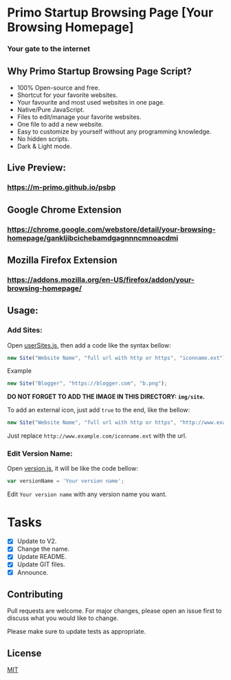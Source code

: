 # Primo Startup Browsing Page [Your Browsing Homepage]
### Your gate to the internet

## Why Primo Startup Browsing Page Script?
- 100% Open-source and free.
- Shortcut for your favorite websites.
- Your favourite and most used websites in one page.
- Native/Pure JavaScript.
- Files to edit/manage your favorite websites.
- One file to add a new website.
- Easy to customize by yourself without any programming knowledge.
- No hidden scripts.
- Dark & Light mode.

## Live Preview:
### https://m-primo.github.io/psbp

## Google Chrome Extension
### https://chrome.google.com/webstore/detail/your-browsing-homepage/gankljibcichebamdgagnnncmnoacdmi

## Mozilla Firefox Extension
### https://addons.mozilla.org/en-US/firefox/addon/your-browsing-homepage/

## Usage:
### Add Sites:
Open [userSites.js](userSites.js), then add a code like the syntax bellow:
```javascript
new Site("Website Name", "full url with http or https", "iconname.ext");
```
Example
```javascript
new Site("Blogger", "https://blogger.com", "b.png");
```
**DO NOT FORGET TO ADD THE IMAGE IN THIS DIRECTORY: `img/site`.**

To add an external icon, just add `true` to the end, like the bellow:
```javascript
new Site("Website Name", "full url with http or https", "http://www.example.com/iconname.ext", true);
```
Just replace `http://www.example.com/iconname.ext` with the url.

### Edit Version Name:
Open [version.js](version.js), it will be like the code bellow:
```javascript
var versionName = 'Your version name';
```
Edit `Your version name` with any version name you want.

# Tasks
- [x] Update to V2.
- [x] Change the name.
- [x] Update README.
- [x] Update GIT files.
- [x] Announce.

## Contributing
Pull requests are welcome. For major changes, please open an issue first to discuss what you would like to change.

Please make sure to update tests as appropriate.

## License
[MIT](https://choosealicense.com/licenses/mit/)
